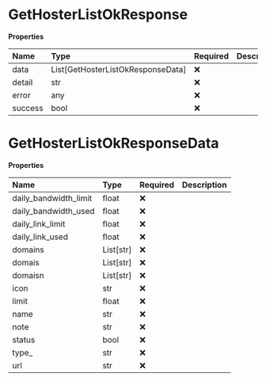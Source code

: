 # GetHosterListOkResponse

**Properties**

| Name    | Type                              | Required | Description |
| :------ | :-------------------------------- | :------- | :---------- |
| data    | List[GetHosterListOkResponseData] | ❌       |             |
| detail  | str                               | ❌       |             |
| error   | any                               | ❌       |             |
| success | bool                              | ❌       |             |

# GetHosterListOkResponseData

**Properties**

| Name                  | Type      | Required | Description |
| :-------------------- | :-------- | :------- | :---------- |
| daily_bandwidth_limit | float     | ❌       |             |
| daily_bandwidth_used  | float     | ❌       |             |
| daily_link_limit      | float     | ❌       |             |
| daily_link_used       | float     | ❌       |             |
| domains               | List[str] | ❌       |             |
| domais                | List[str] | ❌       |             |
| domaisn               | List[str] | ❌       |             |
| icon                  | str       | ❌       |             |
| limit                 | float     | ❌       |             |
| name                  | str       | ❌       |             |
| note                  | str       | ❌       |             |
| status                | bool      | ❌       |             |
| type\_                | str       | ❌       |             |
| url                   | str       | ❌       |             |
